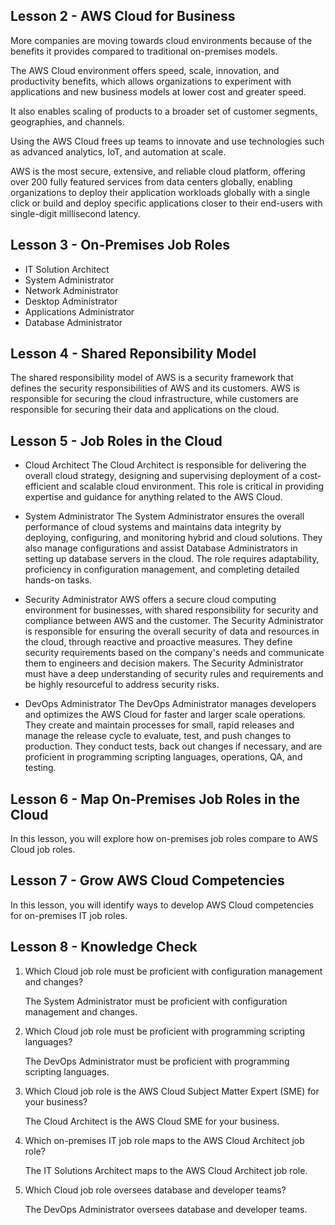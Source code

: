 ## Lesson 2 - AWS Cloud for Business

More companies are moving towards cloud environments because of the benefits it provides compared to traditional on-premises models.

The AWS Cloud environment offers speed, scale, innovation, and productivity benefits, which allows organizations to experiment with applications and new business models at lower cost and greater speed.

It also enables scaling of products to a broader set of customer segments, geographies, and channels.

Using the AWS Cloud frees up teams to innovate and use technologies such as advanced analytics, IoT, and automation at scale.

AWS is the most secure, extensive, and reliable cloud platform, offering over 200 fully featured services from data centers globally, enabling organizations to deploy their application workloads globally with a single click or build and deploy specific applications closer to their end-users with single-digit millisecond latency.

## Lesson 3 - On-Premises Job Roles

- IT Solution Architect
- System Administrator
- Network Administrator
- Desktop Administrator
- Applications Administrator
- Database Administrator

## Lesson 4 - Shared Reponsibility Model

The shared responsibility model of AWS is a security framework that defines the security responsibilities of AWS and its customers. AWS is responsible for securing the cloud infrastructure, while customers are responsible for securing their data and applications on the cloud.

## Lesson 5 - Job Roles in the Cloud

- Cloud Architect
  The Cloud Architect is responsible for delivering the overall cloud strategy, designing and supervising deployment of a cost-efficient and scalable cloud environment. This role is critical in providing expertise and guidance for anything related to the AWS Cloud.

- System Administrator
  The System Administrator ensures the overall performance of cloud systems and maintains data integrity by deploying, configuring, and monitoring hybrid and cloud solutions. They also manage configurations and assist Database Administrators in setting up database servers in the cloud. The role requires adaptability, proficiency in configuration management, and completing detailed hands-on tasks.

- Security Administrator
  AWS offers a secure cloud computing environment for businesses, with shared responsibility for security and compliance between AWS and the customer. The Security Administrator is responsible for ensuring the overall security of data and resources in the cloud, through reactive and proactive measures. They define security requirements based on the company's needs and communicate them to engineers and decision makers. The Security Administrator must have a deep understanding of security rules and requirements and be highly resourceful to address security risks.

- DevOps Administrator
  The DevOps Administrator manages developers and optimizes the AWS Cloud for faster and larger scale operations. They create and maintain processes for small, rapid releases and manage the release cycle to evaluate, test, and push changes to production. They conduct tests, back out changes if necessary, and are proficient in programming scripting languages, operations, QA, and testing.

## Lesson 6 - Map On-Premises Job Roles in the Cloud

In this lesson, you will explore how on-premises job roles compare to AWS Cloud job roles.

## Lesson 7 - Grow AWS Cloud Competencies

In this lesson, you will identify ways to develop AWS Cloud competencies for on-premises IT job roles.

## Lesson 8 - Knowledge Check

1. Which Cloud job role must be proficient with configuration management and changes?

   The System Administrator must be proficient with configuration management and changes.

2. Which Cloud job role must be proficient with programming scripting languages?

   The DevOps Administrator must be proficient with programming scripting languages.

3. Which Cloud job role is the AWS Cloud Subject Matter Expert (SME) for your business?

   The Cloud Architect is the AWS Cloud SME for your business.

4. Which on-premises IT job role maps to the AWS Cloud Architect job role?

   The IT Solutions Architect maps to the AWS Cloud Architect job role.

5. Which Cloud job role oversees database and developer teams?

   The DevOps Administrator oversees database and developer teams.
